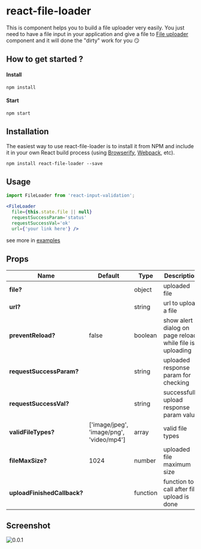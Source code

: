 # react-file-loader
This is component helps you to build a file uploader very easily.
You just need to have a file input in your application and give a file to [File uploader](https://github.com/Ggayane/react-file-loader) component and it will done the "dirty" work for you :smirk:

## How to get started ?

#### Install
```
npm install
```
#### Start
```
npm start
```

## Installation

The easiest way to use react-file-loader is to install it from NPM and include it in your own React build process (using [Browserify](http://browserify.org), [Webpack](http://webpack.github.io/), etc).

```
npm install react-file-loader --save
```

## Usage

```jsx
import FileLoader from 'react-input-validation';

<FileLoader
  file={this.state.file || null}
  requestSuccessParam='status'
  requestSuccessVal='ok'
  url={'your link here'} />
```
see more in [examples](https://github.com/Ggayane/react-file-loader/tree/master/examples)

## Props

| Name | Default | Type | Description |
|------|---------|------|-------------|
| **file?** | | object | uploaded file |
| **url?** | | string | url to upload a file |
| **preventReload?** | false | boolean | show alert dialog on page reload while file is uploading |
| **requestSuccessParam?** | | string | uploaded response param for checking |
| **requestSuccessVal?** | | string | successfully upload response param value  |
| **validFileTypes?** | ['image/jpeg', 'image/png', 'video/mp4'] | array | valid file types |
| **fileMaxSize?** | 1024 | number | uploaded file maximum size |
| **uploadFinishedCallback?** | | function | function to call after file upload is done |

## Screenshot

![0.0.1](https://media.giphy.com/media/kkx4J09GMcZLa/giphy.gif)
